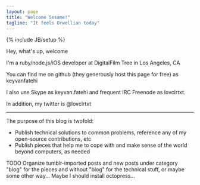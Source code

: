 ```yaml
---
layout: page
title: "Welcome Sesame!"
tagline: "It feels Orwellian today"
---
```

{% include JB/setup %}

Hey, what's up, welcome

I'm a ruby/node.js/iOS developer at DigitalFilm Tree in Los Angeles, CA

You can find me on github (they generously host this page for free) as keyvanfatehi

I also use Skype as keyvan.fatehi and frequent IRC Freenode as lovclrtxt.

In addition, my twitter is @lovclrtxt

---

The purpose of this blog is twofold:
* Publish technical solutions to common problems, reference any of my open-source contributions, etc
* Publish pieces that help me to cope with and make sense of the world beyond computers, as needed

TODO Organize tumblr-imported posts and new posts under category "blog" for the pieces and without "blog" for the technical stuff, or maybe some other way... Maybe I should install octopress...